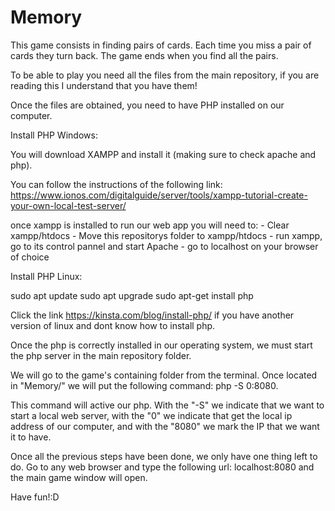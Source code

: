 # Memory

This game consists in finding pairs of cards. Each time you miss a pair of cards they turn back. The game ends when you find all the pairs.


To be able to play you need all the files from the main repository, if you are reading this I understand that you have them!

Once the files are obtained, you need to have PHP installed on our computer.

Install PHP Windows:

You will download XAMPP and install it (making sure to check apache and php). 

You can follow the instructions of the following link: https://www.ionos.com/digitalguide/server/tools/xampp-tutorial-create-your-own-local-test-server/

once xampp is installed to run our web app you will need to:
	- Clear xampp/htdocs
	- Move this repositorys folder to xampp/htdocs
 	- run xampp, go to its control pannel and start Apache
 	- go to localhost on your browser of choice


Install PHP Linux:

sudo apt update
sudo apt upgrade
sudo apt-get install php

Click the link https://kinsta.com/blog/install-php/ if you have another version of linux and dont know how to install php.


Once the php is correctly installed in our operating system, we must start the php server in the main repository folder.

We will go to the game's containing folder from the terminal.
Once located in "Memory/" we will put the following command: php -S 0:8080.

This command will active our php. With the "-S" we indicate that we want to start a local web server, with the "0" we indicate that get the local ip address of our computer, and with the "8080" we mark the IP that we want it to have.


Once all the previous steps have been done, we only have one thing left to do.
Go to any web browser and type the following url: localhost:8080 and the main game window will open.

Have fun!:D
